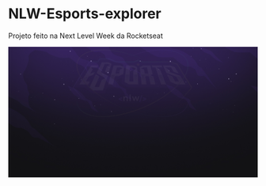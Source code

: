 # NLW-Esports-explorer

<p> Projeto feito na Next Level Week da Rocketseat </p>

![](./imgs/bg.jpg)
